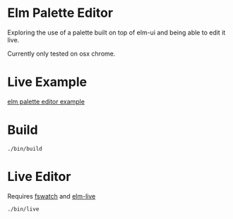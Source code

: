 # Elm Palette Editor
Exploring the use of a palette built on top of elm-ui and being able to edit it
live.

Currently only tested on osx chrome.

# Live Example
[elm palette editor example](https://trotha01.github.io/elm-palette/examples/)

# Build
```
./bin/build
```

# Live Editor
Requires [fswatch](https://github.com/emcrisostomo/fswatch) and [elm-live](https://github.com/wking-io/elm-live)

```
./bin/live
```
